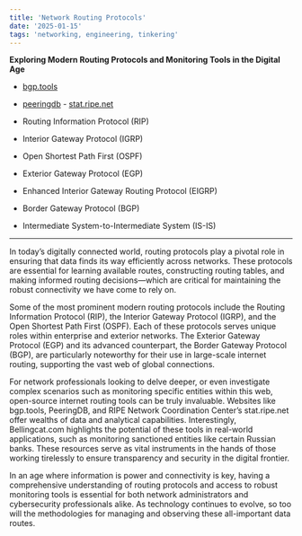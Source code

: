 ```yaml
---
title: 'Network Routing Protocols'
date: '2025-01-15'
tags: 'networking, engineering, tinkering'
---
```


**Exploring Modern Routing Protocols and Monitoring Tools in the Digital Age**

- [bgp.tools](https://bgp.tools/)
- [peeringdb](https://www.peeringdb.com)
- [stat.ripe.net](https://stat.ripe.net/app/)

- Routing Information Protocol (RIP)
- Interior Gateway Protocol (IGRP)
- Open Shortest Path First (OSPF)
- Exterior Gateway Protocol (EGP)
- Enhanced Interior Gateway Routing Protocol (EIGRP)
- Border Gateway Protocol (BGP)
- Intermediate System-to-Intermediate System (IS-IS)

---

In today’s digitally connected world, routing protocols play a pivotal role in ensuring that data finds its way efficiently across networks. These protocols are essential for learning available routes, constructing routing tables, and making informed routing decisions—which are critical for maintaining the robust connectivity we have come to rely on.

Some of the most prominent modern routing protocols include the Routing Information Protocol (RIP), the Interior Gateway Protocol (IGRP), and the Open Shortest Path First (OSPF). Each of these protocols serves unique roles within enterprise and exterior networks. The Exterior Gateway Protocol (EGP) and its advanced counterpart, the Border Gateway Protocol (BGP), are particularly noteworthy for their use in large-scale internet routing, supporting the vast web of global connections.

For network professionals looking to delve deeper, or even investigate complex scenarios such as monitoring specific entities within this web, open-source internet routing tools can be truly invaluable. Websites like bgp.tools, PeeringDB, and RIPE Network Coordination Center’s stat.ripe.net offer wealths of data and analytical capabilities. Interestingly, Bellingcat.com highlights the potential of these tools in real-world applications, such as monitoring sanctioned entities like certain Russian banks. These resources serve as vital instruments in the hands of those working tirelessly to ensure transparency and security in the digital frontier.

In an age where information is power and connectivity is key, having a comprehensive understanding of routing protocols and access to robust monitoring tools is essential for both network administrators and cybersecurity professionals alike. As technology continues to evolve, so too will the methodologies for managing and observing these all-important data routes.
